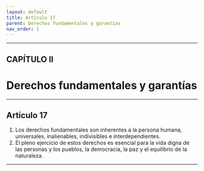 ```yaml
---
layout: default
title: Artículo 17
parent: Derechos fundamentales y garantías
nav_order: 1
---
```


---

## CAPÍTULO II
# Derechos fundamentales y garantías

---

## Artículo 17

1. Los derechos fundamentales son inherentes a la persona humana, universales, inalienables, indivisibles e interdependientes.
2. El pleno ejercicio de estos derechos es esencial para la vida digna de las personas y los pueblos, la democracia, la paz y el equilibrio de la naturaleza.

---
